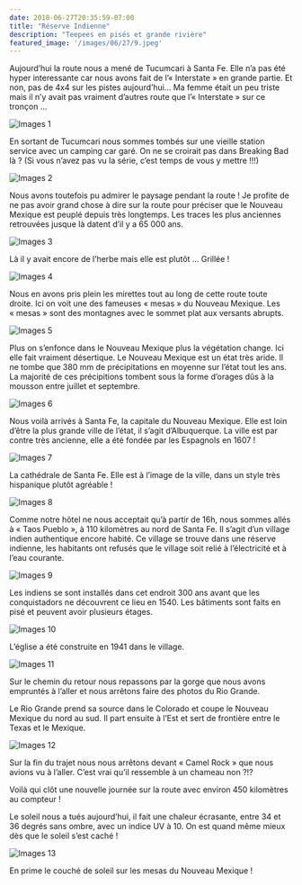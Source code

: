```yaml
---
date: 2018-06-27T20:35:59-07:00
title: "Réserve Indienne"
description: "Teepees en pisés et grande rivière"
featured_image: '/images/06/27/9.jpeg'
---
```


Aujourd’hui la route nous a mené de Tucumcari à Santa Fe. Elle n’a pas été hyper interessante car nous avons fait de l’« Interstate » en grande partie. Et non, pas de 4x4 sur les pistes aujourd’hui... Ma femme était un peu triste mais il n’y avait pas vraiment d’autres route que l’« Interstate » sur ce tronçon ...

![Images 1](/images/06/27/1.jpeg)

En sortant de Tucumcari nous sommes tombés sur une vieille station service avec un camping car garé. On ne se croirait pas dans Breaking Bad là ? (Si vous n’avez pas vu la série, c’est temps de vous y mettre !!!)

![Images 2](/images/06/27/2.jpeg)

Nous avons toutefois pu admirer le paysage pendant la route ! Je profite de ne pas avoir grand chose à dire sur la route pour préciser que le Nouveau Mexique est peuplé depuis très longtemps. Les traces les plus anciennes retrouvées jusque là datent d’il y a 65 000 ans.

![Images 3](/images/06/27/3.jpeg)

Là il y avait encore de l’herbe mais elle est plutôt ... Grillée !

![Images 4](/images/06/27/4.jpeg)

Nous en avons pris plein les mirettes tout au long de cette route toute droite. Ici on voit une des fameuses « mesas » du Nouveau Mexique. Les « mesas » sont des montagnes avec le sommet plat aux versants abrupts. 

![Images 5](/images/06/27/5.jpeg)

Plus on s’enfonce dans le Nouveau Mexique plus la végétation change. Ici elle fait vraiment désertique. Le Nouveau Mexique est un état très aride. Il ne tombe que 380 mm de précipitations en moyenne sur l’état tout les ans. La majorité de ces précipitions tombent sous la forme d’orages dûs à la mousson entre juillet et septembre.

![Images 6](/images/06/27/6.jpeg)

Nous voilà arrivés à Santa Fe, la capitale du Nouveau Mexique. Elle est loin d’être la plus grande ville de l’état, il s’agit d’Albuquerque. La ville est par contre très ancienne, elle a été fondée par les Espagnols en 1607 !

![Images 7](/images/06/27/7.jpeg)

La cathédrale de Santa Fe. Elle est à l’image de la ville, dans un style très hispanique plutôt agréable !

![Images 8](/images/06/27/8.jpeg)

Comme notre hôtel ne nous acceptait qu’à partir de 16h, nous sommes allés à « Taos Pueblo », à 110 kilomètres au nord de Santa Fe. Il s’agit d’un village indien authentique encore habité. Ce village se trouve dans une réserve indienne, les habitants ont refusés que le village soit relié à l’électricité et à l’eau courante.

![Images 9](/images/06/27/9.jpeg)

Les indiens se sont installés dans cet endroit 300 ans avant que les conquistadors ne découvrent ce lieu en 1540. Les bâtiments sont faits en pisé et peuvent avoir plusieurs étages.

![Images 10](/images/06/27/10.jpeg)

L’église a été construite en 1941 dans le village.

![Images 11](/images/06/27/11.jpeg)

Sur le chemin du retour nous repassons par la gorge que nous avons empruntés à l’aller et nous arrêtons faire des photos du Rio Grande.

Le Rio Grande prend sa source dans le Colorado et coupe le Nouveau Mexique du nord au sud. Il part ensuite à l’Est et sert de frontière entre le Texas et le Mexique.

![Images 12](/images/06/27/12.jpeg)

Sur la fin du trajet nous nous arrêtons devant « Camel Rock » que nous avions vu à l’aller. C’est vrai qu’il ressemble à un chameau non ?!?

Voilà qui clôt une nouvelle journée sur la route avec environ 450 kilomètres au compteur !

Le soleil nous a tués aujourd’hui, il fait une chaleur écrasante, entre 34 et 36 degrés sans ombre, avec un indice UV à 10. On est quand même mieux dès que le soleil s’est caché !

![Images 13](/images/06/27/13.jpeg)

En prime le couché de soleil sur les mesas du Nouveau Mexique !
